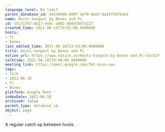 ```yaml
---
language_level: No limit
parent_database_id: e9339446-880f-4ef0-8ad7-8ad1f507dded
name: Hosts hangout by Bones and Pi
id: c5c51f47-bb17-444c-a802-688e5847a127
created_time: 2021-06-14T19:01:00.0000000
hosts:
- Pi
- Bones
last_edited_time: 2021-06-16T23:54:00.0000000
title: Hosts hangout by Bones and Pi
notion_url: https://www.notion.so/Hosts-hangout-by-Bones-and-Pi-c5c51f47bb17444ca802688e5847a127
talktime: 2021-06-18T20:00:00.0000000
meeting_link: https://meet.google.com/fmt-ksxu-uuv
tags:
- Talk
- 2021-06-18
- Pi
- Bones
platform: Google Meet
indexDate: 2021-06-18
archived: false
parent_type: database_id
object: page
---
```


A regular catch up between hosts.


